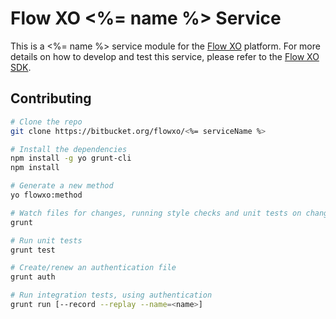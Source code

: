 # Flow XO <%= name %> Service

This is a <%= name %> service module for the [Flow XO](https://flowxo.com) platform. For more details on how to develop and test this service, please refer to the [Flow XO SDK](http://github.com/flowxo/flowxo-sdk).

## Contributing

``` bash
# Clone the repo
git clone https://bitbucket.org/flowxo/<%= serviceName %>

# Install the dependencies
npm install -g yo grunt-cli
npm install

# Generate a new method
yo flowxo:method

# Watch files for changes, running style checks and unit tests on change
grunt

# Run unit tests
grunt test

# Create/renew an authentication file
grunt auth

# Run integration tests, using authentication
grunt run [--record --replay --name=<name>]

```
